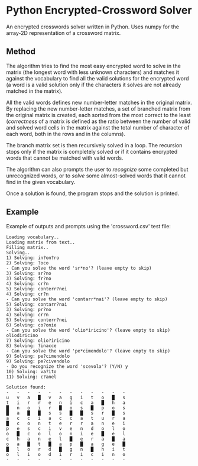 # Python Encrypted-Crossword Solver

An encrypted crosswords solver written in Python.
Uses numpy for the array-2D representation of a crossword matrix.

## Method
The algorithm tries to find the most easy encrypted word to solve in the matrix (the longest word with less unknown characters) 
and matches it against the vocabulary to find all the valid solutions for the encrypted word (a word is a valid solution only if
the characters it solves are not already matched in the matrix).

All the valid words defines new number-letter matches in the original matrix.
By replacing the new number-letter matches, a set of branched matrix from the original matrix is created, 
each sorted from the most correct to the least (*correctness* of a matrix is defined as the ratio between the
number of valid and solved word cells in the matrix against the total number of character of each word, both in the rows and in the columns).

The branch matrix set is then recursively solved in a loop. The recursion stops only if the matrix is completely solved or if
it contains encrypted words that cannot be matched with valid words.

The algorithm can also prompts the user to *recognize* some completed but unrecognized words,
or to *solve* some almost-solved words that it cannot find in the given vocabulary.

Once a solution is found, the program stops and the solution is printed.

## Example

Example of outputs and prompts using the 'crossword.csv' test file:

~~~
Loading vocabulary..
Loading matrix from text..
Filling matrix..
Solving..
1) Solving: in?on?ro
2) Solving: ?oco
- Can you solve the word 'sr*no'? (leave empty to skip) 
3) Solving: sr?no
3) Solving: fr?no
4) Solving: cr?n
5) Solving: conterr?nei
4) Solving: cr?n
- Can you solve the word 'contarr*nai'? (leave empty to skip) 
5) Solving: contarr?nai
3) Solving: pr?no
4) Solving: cr?n
5) Solving: conterr?nei
6) Solving: co?onie
- Can you solve the word 'olio*iricino'? (leave empty to skip) oliodiricino
7) Solving: olio?iricino
8) Solving: ?inacce
- Can you solve the word 'pe*cimendolo'? (leave empty to skip) 
9) Solving: pe?cimendolo
9) Solving: pe?civendolo
- Do you recognize the word 'scevola'? (Y/N) y
10) Solving: va?ito
11) Solving: c?anel

Solution found:
-	-	-	-	-	-	-	-	-	-	-	-
u	v	a	█	v	a	g	i	t	o	█	s
t	i	r	r	e	n	i	c	a	█	h	a
█	n	o	i	r	█	o	s	█	p	o	s
█	a	█	█	s	s	█	█	s	r	█	s
a	c	c	i	a	c	c	a	t	u	r	a
█	c	o	n	t	e	r	r	a	n	e	i
p	e	s	c	i	v	e	n	d	o	l	o
o	█	c	o	l	o	n	i	e	█	e	l
c	h	a	n	e	l	█	e	r	a	█	a
o	a	█	t	█	a	p	█	a	g	e	█
█	l	o	r	d	█	g	n	█	h	i	t
o	l	i	o	d	i	r	i	c	i	n	o
-	-	-	-	-	-	-	-	-	-	-	-
~~~